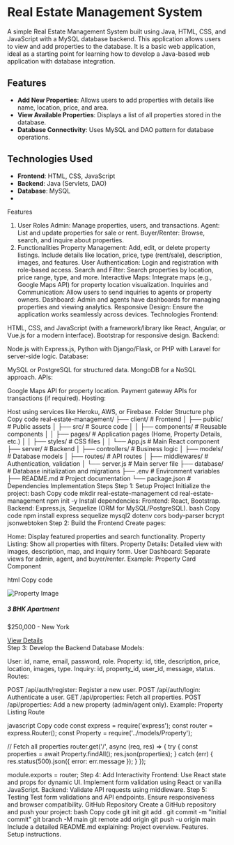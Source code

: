 # Real Estate Management System

A simple Real Estate Management System built using Java, HTML, CSS, and JavaScript with a MySQL database backend.
This application allows users to view and add properties to the database.
It is a basic web application, ideal as a starting point for learning how to develop a Java-based web application with database integration.

## Features

- **Add New Properties**: Allows users to add properties with details like name, location, price, and area.
- **View Available Properties**: Displays a list of all properties stored in the database.
- **Database Connectivity**: Uses MySQL and DAO pattern for database operations.

## Technologies Used

- **Frontend**: HTML, CSS, JavaScript
- **Backend**: Java (Servlets, DAO)
- **Database**: MySQL
- 
Features
1. User Roles
Admin: Manage properties, users, and transactions.
Agent: List and update properties for sale or rent.
Buyer/Renter: Browse, search, and inquire about properties.
2. Functionalities
Property Management:
Add, edit, or delete property listings.
Include details like location, price, type (rent/sale), description, images, and features.
User Authentication:
Login and registration with role-based access.
Search and Filter:
Search properties by location, price range, type, and more.
Interactive Maps:
Integrate maps (e.g., Google Maps API) for property location visualization.
Inquiries and Communication:
Allow users to send inquiries to agents or property owners.
Dashboard:
Admin and agents have dashboards for managing properties and viewing analytics.
Responsive Design:
Ensure the application works seamlessly across devices.
Technologies
Frontend:

HTML, CSS, and JavaScript (with a framework/library like React, Angular, or Vue.js for a modern interface).
Bootstrap for responsive design.
Backend:

Node.js with Express.js, Python with Django/Flask, or PHP with Laravel for server-side logic.
Database:

MySQL or PostgreSQL for structured data.
MongoDB for a NoSQL approach.
APIs:

Google Maps API for property location.
Payment gateway APIs for transactions (if required).
Hosting:

Host using services like Heroku, AWS, or Firebase.
Folder Structure
php
Copy code
real-estate-management/
├── client/                     # Frontend
│   ├── public/                 # Public assets
│   ├── src/                    # Source code
│   │   ├── components/         # Reusable components
│   │   ├── pages/              # Application pages (Home, Property Details, etc.)
│   │   ├── styles/             # CSS files
│   │   └── App.js              # Main React component
├── server/                     # Backend
│   ├── controllers/            # Business logic
│   ├── models/                 # Database models
│   ├── routes/                 # API routes
│   ├── middlewares/            # Authentication, validation
│   └── server.js               # Main server file
├── database/                   # Database initialization and migrations
├── .env                        # Environment variables
├── README.md                   # Project documentation
└── package.json                # Dependencies
Implementation Steps
Step 1: Setup Project
Initialize the project:
bash
Copy code
mkdir real-estate-management
cd real-estate-management
npm init -y
Install dependencies:
Frontend: React, Bootstrap.
Backend: Express.js, Sequelize (ORM for MySQL/PostgreSQL).
bash
Copy code
npm install express sequelize mysql2 dotenv cors body-parser bcrypt jsonwebtoken
Step 2: Build the Frontend
Create pages:

Home: Display featured properties and search functionality.
Property Listing: Show all properties with filters.
Property Details: Detailed view with images, description, map, and inquiry form.
User Dashboard: Separate views for admin, agent, and buyer/renter.
Example: Property Card Component

html
Copy code
<div class="card">
  <img src="property-image.jpg" class="card-img-top" alt="Property Image">
  <div class="card-body">
    <h5 class="card-title">3 BHK Apartment</h5>
    <p class="card-text">$250,000 - New York</p>
    <a href="/property/123" class="btn btn-primary">View Details</a>
  </div>
</div>
Step 3: Develop the Backend
Database Models:

User: id, name, email, password, role.
Property: id, title, description, price, location, images, type.
Inquiry: id, property_id, user_id, message, status.
Routes:

POST /api/auth/register: Register a new user.
POST /api/auth/login: Authenticate a user.
GET /api/properties: Fetch all properties.
POST /api/properties: Add a new property (admin/agent only).
Example: Property Listing Route

javascript
Copy code
const express = require('express');
const router = express.Router();
const Property = require('../models/Property');

// Fetch all properties
router.get('/', async (req, res) => {
  try {
    const properties = await Property.findAll();
    res.json(properties);
  } catch (err) {
    res.status(500).json({ error: err.message });
  }
});

module.exports = router;
Step 4: Add Interactivity
Frontend:
Use React state and props for dynamic UI.
Implement form validation using React or vanilla JavaScript.
Backend:
Validate API requests using middleware.
Step 5: Testing
Test form validations and API endpoints.
Ensure responsiveness and browser compatibility.
GitHub Repository
Create a GitHub repository and push your project:
bash
Copy code
git init
git add .
git commit -m "Initial commit"
git branch -M main
git remote add origin <repository-url>
git push -u origin main
Include a detailed README.md explaining:
Project overview.
Features.
Setup instructions.
